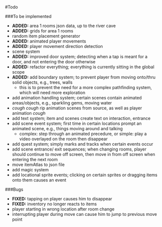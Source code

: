 #Todo

###To be implemented
- **ADDED:** area 1 rooms json data, up to the river cave
- **ADDED:** grids for area 1 rooms
- random item placement generator
- **ADDED:** animated player movements
- **ADDED:** player movement direction detection
- scene system
- **ADDED:** improved door system; detecting when a tap is meant for a door, and not entering the door otherwise
- **ADDED:** refactor everything; everything is currently sitting in the global scope
- **ADDED:** add boundary system; to prevent player from moving onto/thru solid objects, e.g., trees, walls
	- this is to prevent the need for a more complex pathfinding system, which will need more exploration
- add animation handling system; certain scenes contain animated areas/objects, e.g., sparkling gems, moving water
- *cough cough* rip animation scenes from source, as well as player animation *cough*
- add text system; item and scenes create text on interaction, entrance
- add scene event system; first time in certain locations prompt an animated scene, e.g., things moving around and talking
	- complex: step through an animated precedure, or simple: play a video overlayed on the room then disappear
- add quest system; simply marks and tracks when certain events occur
- add scene entrance/ exit sequences; when changing rooms, player should continue to move off screen, then move in from off screen when entering the next room
- move itemAtlas to json file
- add magic system
- add locational sprite events; clicking on certain sprites or dragging items onto them causes an event

###Bugs
- **FIXED:** tapping on player causes him to disappear
- **FIXED:** inventory no longer reacts to items
- player starting in wrong location after room change
- interrupting player during move can cause him to jump to previous move point